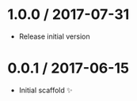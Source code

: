 1.0.0 / 2017-07-31
==================

  * Release initial version

0.0.1 / 2017-06-15
==================

  * Initial scaffold :sparkles:
